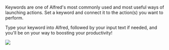 Keywords are one of Alfred's most commonly used and most useful ways of launching actions. Set a keyword and connect it to the action(s) you want to perform.

Type your keyword into Alfred, followed by your input text if needed, and you'll be on your way to boosting your productivity!
<!-- more -->
[![](https://img.shields.io/badge/version-v1.0-green)](./alfred-demo.alfredworkflow)
